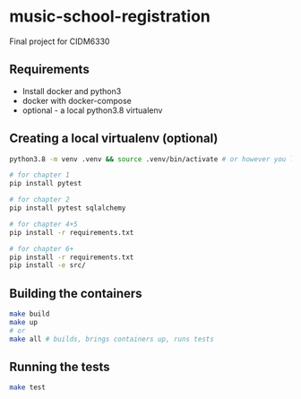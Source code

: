 # music-school-registration
Final project for CIDM6330

## Requirements
* Install docker and python3 
* docker with docker-compose
* optional -  a local python3.8 virtualenv

## Creating a local virtualenv (optional)

```sh
python3.8 -m venv .venv && source .venv/bin/activate # or however you like to create virtualenvs

# for chapter 1
pip install pytest 

# for chapter 2
pip install pytest sqlalchemy

# for chapter 4+5
pip install -r requirements.txt

# for chapter 6+
pip install -r requirements.txt
pip install -e src/
```

## Building the containers
```sh
make build
make up
# or
make all # builds, brings containers up, runs tests
```

## Running the tests

```sh
make test
```


